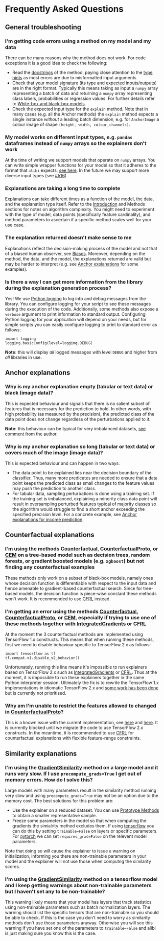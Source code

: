 # Frequently Asked Questions

## General troubleshooting

### I'm getting code errors using a method on my model and my data

There can be many reasons why the method does not work. For code exceptions it is a good idea to check the following:
 - Read the [docstrings](../api/modules.rst) of the method, paying close attention to the [type hints](https://docs.python.org/3/library/typing.html) as most errors are due to misformatted input arguments.
 - Check that your model signature (its type and expected inputs/outputs) are in the right format. Typically this means taking as input a `numpy` array representing a batch of data and returning a `numpy` array representing class labels, probabilities or regression values. For further details refer to [White-box and black-box models](../overview/white_box_black_box.md).
 - Check the expected input type for the `explain` method. Note that in many cases (e.g. all the Anchor methods) the `explain` method expects a single instance *without* a leading batch dimension, e.g. for `AnchorImage` a colour image of shape `(height, width, colour_channels)`.

### My model works on different input types, e.g. `pandas` dataframes instead of `numpy` arrays so the explainers don't work

At the time of writing we support models that operate on `numpy` arrays. You can write simple wrapper functions for your model so that it adheres to the format that `alibi` expects, [see here](../overview/white_box_black_box.md#wrapping-white-box-models-into-black-box-models). In the future we may support more diverse input types (see [#516](https://github.com/SeldonIO/alibi/issues/516)).

### Explanations are taking a long time to complete

Explanations can take different times as a function of the model, the data, and the explanation type itself. Refer to the [Introduction](../overview/high_level.md) and Methods sections for notes on algorithm complexity. You might need to experiment with the type of model, data points (specifically feature cardinality), and method parameters to ascertain if a specific method scales well for your use case.

### The explanation returned doesn't make sense to me

Explanations reflect the decision-making process of the model and not that of a biased human observer, see [Biases](../overview/high_level.md#biases). Moreover, depending on the method, the data, and the model, the explanations returned are valid but may be harder to interpret (e.g. see [Anchor explanations](#anchor-explanations) for some examples).

### Is there a way I can get more information from the library during the explanation generation process?

Yes! We use [Python logging](https://docs.python.org/3/howto/logging.html) to log info and debug messages from the library. You can configure logging for your script to see these messages during the execution of the code. Additionally, some methods also expose a `verbose` argument to print information to standard output. Configuring Python logging for your application will depend on your needs, but for simple scripts you can easily configure logging to print to standard error as follows:

```ipython3
import logging
logging.basicConfig(level=logging.DEBUG)
```
**Note:** this will display *all* logged messages with level `DEBUG` and higher from *all* libraries in use.

## Anchor explanations

### Why is my anchor explanation empty (tabular or text data) or black (image data)?

This is expected behaviour and signals that there is no salient subset of features that is necessary for the prediction to hold. In other words, with high probability (as measured by the precision), the predicted class of the data point does not change regardless of the perturbations applied to it.

**Note:** this behaviour can be typical for very imbalanced datasets, [see comment from the author](https://github.com/marcotcr/anchor/issues/71#issuecomment-863591122).

### Why is my anchor explanation so long (tabular or text data) or covers much of the image (image data)?

This is expected behaviour and can happen in two ways:
 - The data point to be explained lies near the decision boundary of the classifier. Thus, many more predicates are needed to ensure that a data point keeps the predicted class as small changes to the feature values may push the prediction to another class.
 - For tabular data, sampling perturbations is done using a training set. If the training set is imbalanced, explaining a minority class data point will result in oversampling perturbed features typical of majority classes so the algorithm would struggle to find a short anchor exceeding the specified precision level. For a concrete example, see [Anchor explanations for income prediction](../examples/anchor_tabular_adult.ipynb).

## Counterfactual explanations

### I'm using the methods [Counterfactual](../methods/CF.ipynb), [CounterfactualProto](../methods/CFProto.ipynb), or [CEM](../methods/CEM.ipynb) on a tree-based model such as decision trees, random forests,  or gradient boosted models (e.g. `xgboost`) but not finding any counterfactual examples

These methods only work on a subset of black-box models, namely ones whose decision function is differentiable with respect to the input data and hence amenable to gradient-based counterfactual search. Since for tree-based models, the decision function is piece-wise constant these methods won't work. It is recommended to use [CFRL](../methods/CFRL.ipynb) instead.

### I'm getting an error using the methods [Counterfactual](../methods/CF.ipynb), [CounterfactualProto](../methods/CFProto.ipynb), or [CEM](../methods/CEM.ipynb), especially if trying to use one of these methods together with [IntegratedGradients](../methods/IntegratedGradients.ipynb) or [CFRL](../methods/CFRL.ipynb)

At the moment the 3 counterfactual methods are implemented using TensorFlow 1.x constructs. This means that when running these methods, first we need to disable behaviour specific to TensorFlow 2.x as follows:

```ipython3
import tensorflow as tf
tf.compat.v1.disable_v2_behavior()
```
Unfortunately, running this line means it's impossible to run explainers based on TensorFlow 2.x such as [IntegratedGradients](../methods/IntegratedGradients.ipynb) or [CFRL](../methods/CFRL.ipynb). Thus at the moment, it is impossible to run these explainers together in the same Python interpreter session. Ultimately the fix is to rewrite the TensorFlow 1.x implementations in idiomatic TensorFlow 2.x and [some work has been done](https://github.com/SeldonIO/alibi/pull/403) but is currently not prioritised.

### Why am I'm unable to restrict the features allowed to changed in [CounterfactualProto](../methods/CFProto.ipynb)?

This is a known issue with the current implementation, see [here](https://github.com/SeldonIO/alibi/issues/327) and [here](https://github.com/SeldonIO/alibi/issues/366#issuecomment-820299804). It is currently blocked until we migrate the code to use TensorFlow 2.x constructs. In the meantime, it is recommended to use [CFRL](../methods/CFRL.ipynb) for counterfactual explanations with flexible feature-range constraints.


## Similarity explanations

### I'm using the [GradientSimilarity](../methods/Similarity.ipynb) method on a large model and it runs very slow. If I use `precompute_grads=True` I get out of memory errors. How do I solve this?

Large models with many parameters result in the similarity method running very slow and using `precompute_grads=True` may not be an option due to the memory cost. The best solutions for this problem are:

- Use the explainer on a reduced dataset. You can use [Prototype Methods](../methods/ProtoSelect.ipynb) to obtain a smaller representative sample.
- Freeze some parameters in the model so that when computing the gradients the simialrity method excludes them. If using [tensorflow](https://www.tensorflow.org/guide/keras/transfer_learning) you can do this by setting `trainable=False` on layers or specific parameters. For [pytorch](https://pytorch.org/docs/master/notes/autograd.html#locally-disabling-gradient-computation) we can set `requires_grad=False` on the relevent model parameters.

Note that doing so will cause the explainer to issue a warning on initialization, informing you there are non-trainable parameters in your model and the explainer will not use those when computng the similarity scores.

### I'm using the [GradientSimilarity](../methods/Similarity.ipynb) method on a tensorflow model and I keep getting warnings about non-trainable parameters but I haven't set any to be non-trainable?

This warning likely means that your model has layers that track statistics using non-trainable parameters such as batch normalization layers. The warning should list the specific tensors that are non-trainable so you should be able to check. If this is the case you don't need to worry as similarity methods don't use those parameters anyway. Otherwise you will see this warning if you have set one of the parameters to `trainable=False` and alibi is just making sure you know this is the case.
